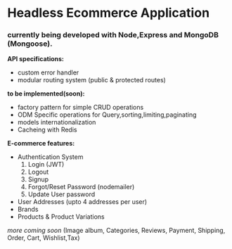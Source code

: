 # Headless Ecommerce Application

### currently being developed with Node,Express and MongoDB (Mongoose).
**API specifications:**
- custom error handler
- modular routing system (public & protected routes)

**to be implemented(soon):**
- factory pattern for simple CRUD operations
- ODM Specific operations for Query,sorting,limiting,paginating
- models internationalization
- Cacheing with Redis

**E-commerce features:**
- Authentication System
  1. Login (JWT)
  2. Logout
  3. Signup
  4. Forgot/Reset Password (nodemailer)
  5. Update User password
- User Addresses (upto 4 addresses per user)
- Brands
- Products & Product Variations

*more coming soon*
(Image album, Categories, Reviews, Payment, Shipping, Order, Cart, Wishlist,Tax)
